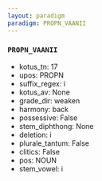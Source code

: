 ```yaml
---
layout: paradigm
paradigm: PROPN_VAANII
---
```

### ` PROPN_VAANII `


* kotus_tn: 17
* upos: PROPN
* suffix_regex: i
* kotus_av: None
* grade_dir: weaken
* harmony: back
* possessive: False
* stem_diphthong: None
* deletion: i
* plurale_tantum: False
* clitics: False
* pos: NOUN
* stem_vowel: i

